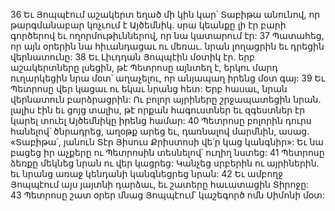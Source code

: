 36 Եւ Յոպպէում աշակերտ եղած մի կին կար՝ Տաբիթա անունով, որ թարգմանաբար կոչւում է Այծեմնիկ. սրա կեանքը լի էր բարի գործերով եւ ողորմութիւններով, որ նա կատարում էր: 37 Պատահեց, որ այն օրերին նա հիւանդացաւ ու մեռաւ. նրան լողացրին եւ դրեցին վերնատունը: 38 Եւ Լիւդդան Յոպպէին մօտիկ էր. երբ աշակերտները լսեցին, թէ Պետրոսը այնտեղ է, երկու մարդ ուղարկեցին նրա մօտ՝ աղաչելու, որ անյապաղ իրենց մօտ գայ: 39 Եւ Պետրոսը վեր կացաւ ու եկաւ նրանց հետ: Երբ հասաւ, նրան վերնատուն բարձրացրին: Ու բոլոր այրիները շրջապատեցին նրան. լալիս էին եւ ցոյց տալիս, թէ որքան հագուստներ եւ զգեստներ էր կարել տուել Այծեմնիկը իրենց համար: 40 Պետրոսը բոլորին դուրս հանելով՝ ծնրադրեց, աղօթք արեց եւ, դառնալով մարմնին, ասաց. «Տաբիթա՛, յանուն Տէր Յիսուս Քրիստոսի վե՛ր կաց կանգնիր»: Եւ նա բացեց իր աչքերը ու Պետրոսին տեսնելով՝ ուղիղ նստեց: 41 Պետրոսը ձեռքը մեկնեց նրան ու վեր կացրեց: Կանչեց սրբերին ու այրիներին. եւ նրանց առաջ կենդանի կանգնեցրեց նրան: 42 Եւ ամբողջ Յոպպէում այս յայտնի դարձաւ, եւ շատերը հաւատացին Տիրոջը: 43 Պետրոսը շատ օրեր մնաց Յոպպէում՝ կաշեգործ ոմն Սիմոնի մօտ:
